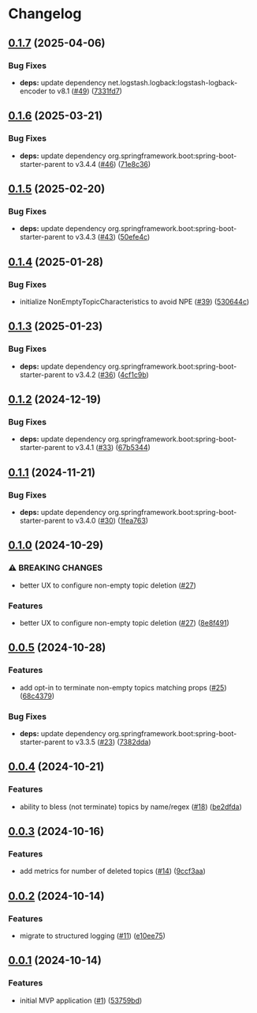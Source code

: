 # Changelog

## [0.1.7](https://github.com/statnett/k3a-topic-terminator/compare/v0.1.6...v0.1.7) (2025-04-06)


### Bug Fixes

* **deps:** update dependency net.logstash.logback:logstash-logback-encoder to v8.1 ([#49](https://github.com/statnett/k3a-topic-terminator/issues/49)) ([7331fd7](https://github.com/statnett/k3a-topic-terminator/commit/7331fd790c575ce954920577d929da1a0a4b4a66))

## [0.1.6](https://github.com/statnett/k3a-topic-terminator/compare/v0.1.5...v0.1.6) (2025-03-21)


### Bug Fixes

* **deps:** update dependency org.springframework.boot:spring-boot-starter-parent to v3.4.4 ([#46](https://github.com/statnett/k3a-topic-terminator/issues/46)) ([71e8c36](https://github.com/statnett/k3a-topic-terminator/commit/71e8c363811603c724efb2c030a72b57d017c431))

## [0.1.5](https://github.com/statnett/k3a-topic-terminator/compare/v0.1.4...v0.1.5) (2025-02-20)


### Bug Fixes

* **deps:** update dependency org.springframework.boot:spring-boot-starter-parent to v3.4.3 ([#43](https://github.com/statnett/k3a-topic-terminator/issues/43)) ([50efe4c](https://github.com/statnett/k3a-topic-terminator/commit/50efe4c2642c99d799247b4640e2fb1589d5f939))

## [0.1.4](https://github.com/statnett/k3a-topic-terminator/compare/v0.1.3...v0.1.4) (2025-01-28)


### Bug Fixes

* initialize NonEmptyTopicCharacteristics to avoid NPE ([#39](https://github.com/statnett/k3a-topic-terminator/issues/39)) ([530644c](https://github.com/statnett/k3a-topic-terminator/commit/530644c5c011e33d95a74cafbee2ea1848fbee86))

## [0.1.3](https://github.com/statnett/k3a-topic-terminator/compare/v0.1.2...v0.1.3) (2025-01-23)


### Bug Fixes

* **deps:** update dependency org.springframework.boot:spring-boot-starter-parent to v3.4.2 ([#36](https://github.com/statnett/k3a-topic-terminator/issues/36)) ([4cf1c9b](https://github.com/statnett/k3a-topic-terminator/commit/4cf1c9b9d2a46af612458f6e11d3528640e79b83))

## [0.1.2](https://github.com/statnett/k3a-topic-terminator/compare/v0.1.1...v0.1.2) (2024-12-19)


### Bug Fixes

* **deps:** update dependency org.springframework.boot:spring-boot-starter-parent to v3.4.1 ([#33](https://github.com/statnett/k3a-topic-terminator/issues/33)) ([67b5344](https://github.com/statnett/k3a-topic-terminator/commit/67b53442b17dd079973878568ae3bcea099fb93f))

## [0.1.1](https://github.com/statnett/k3a-topic-terminator/compare/v0.1.0...v0.1.1) (2024-11-21)


### Bug Fixes

* **deps:** update dependency org.springframework.boot:spring-boot-starter-parent to v3.4.0 ([#30](https://github.com/statnett/k3a-topic-terminator/issues/30)) ([1fea763](https://github.com/statnett/k3a-topic-terminator/commit/1fea763f11dcf818181aced55d4ac4a50b7cb31c))

## [0.1.0](https://github.com/statnett/k3a-topic-terminator/compare/v0.0.5...v0.1.0) (2024-10-29)


### ⚠ BREAKING CHANGES

* better UX to configure non-empty topic deletion ([#27](https://github.com/statnett/k3a-topic-terminator/issues/27))

### Features

* better UX to configure non-empty topic deletion ([#27](https://github.com/statnett/k3a-topic-terminator/issues/27)) ([8e8f491](https://github.com/statnett/k3a-topic-terminator/commit/8e8f491f3acff5b671f94eb4b6cc74a73ef3c47a))

## [0.0.5](https://github.com/statnett/k3a-topic-terminator/compare/v0.0.4...v0.0.5) (2024-10-28)


### Features

* add opt-in to terminate non-empty topics matching props ([#25](https://github.com/statnett/k3a-topic-terminator/issues/25)) ([68c4379](https://github.com/statnett/k3a-topic-terminator/commit/68c4379d7f9d691b807b6b0f9a50dd345d491ea7))


### Bug Fixes

* **deps:** update dependency org.springframework.boot:spring-boot-starter-parent to v3.3.5 ([#23](https://github.com/statnett/k3a-topic-terminator/issues/23)) ([7382dda](https://github.com/statnett/k3a-topic-terminator/commit/7382dda5956d614f53e5b269ae6d0d19ac06d9b9))

## [0.0.4](https://github.com/statnett/k3a-topic-terminator/compare/v0.0.3...v0.0.4) (2024-10-21)


### Features

* ability to bless (not terminate) topics by name/regex ([#18](https://github.com/statnett/k3a-topic-terminator/issues/18)) ([be2dfda](https://github.com/statnett/k3a-topic-terminator/commit/be2dfda919cb11fb2eda98f1a23928a7002075c6))

## [0.0.3](https://github.com/statnett/k3a-topic-terminator/compare/v0.0.2...v0.0.3) (2024-10-16)


### Features

* add metrics for number of deleted topics ([#14](https://github.com/statnett/k3a-topic-terminator/issues/14)) ([9ccf3aa](https://github.com/statnett/k3a-topic-terminator/commit/9ccf3aac0860af384d13c66f8b85b13bf391bf04))

## [0.0.2](https://github.com/statnett/k3a-topic-terminator/compare/v0.0.1...v0.0.2) (2024-10-14)


### Features

* migrate to structured logging ([#11](https://github.com/statnett/k3a-topic-terminator/issues/11)) ([e10ee75](https://github.com/statnett/k3a-topic-terminator/commit/e10ee7528a424d5e7d4221d8dac9cbf9351021a8))

## [0.0.1](https://github.com/statnett/k3a-topic-terminator/compare/v0.0.0...v0.0.1) (2024-10-14)


### Features

* initial MVP application ([#1](https://github.com/statnett/k3a-topic-terminator/issues/1)) ([53759bd](https://github.com/statnett/k3a-topic-terminator/commit/53759bd51d8770395d4b224dc4cea7d52d559cb4))
